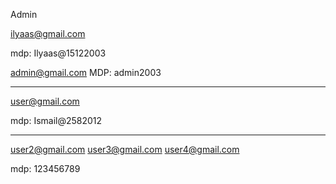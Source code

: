 
Admin

ilyaas@gmail.com

mdp: Ilyaas@15122003


admin@gmail.com
MDP: admin2003

_____________________________

user@gmail.com

mdp: Ismail@2582012

__________________________________

user2@gmail.com
user3@gmail.com
user4@gmail.com


mdp: 123456789